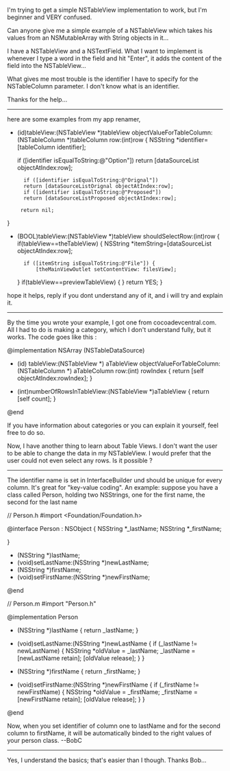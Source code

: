 I'm trying to get a simple NSTableView implementation to work, but I'm beginner and VERY confused.

Can anyone give me a simple example of a NSTableView which takes his values from an NSMutableArray with String objects in it...

I have a NSTableView and a NSTextField. What I want to implement is whenever I type a word in the field and hit "Enter", it adds the content of the field into the NSTableView...

What gives me most trouble is the identifier I have to specify for the NSTableColumn parameter.
I don't know what is an identifier.

Thanks for the help...

----

here are some examples from my app renamer,

    
- (id)tableView:(NSTableView *)tableView objectValueForTableColumn:(NSTableColumn *)tableColumn row:(int)row
{
	NSString	*identifier=[tableColumn identifier];
	
	if ([identifier isEqualToString:@"Option"])
		return [dataSourceList objectAtIndex:row];
             
        if ([identifier isEqualToString:@"Orignal"]) 
		return [dataSourceListOrignal objectAtIndex:row];                
        if ([identifier isEqualToString:@"Proposed"])
		return [dataSourceListProposed objectAtIndex:row];
	   	
	   return nil;
}

- (BOOL)tableView:(NSTableView *)tableView shouldSelectRow:(int)row
{
	if(tableView==theTableView) {
		NSString	*itemString=[dataSourceList objectAtIndex:row];

		if ([itemString isEqualToString:@"File"]) {
			[theMainViewOutlet setContentView: filesView];
    }
    if(tableView==previewTableView) {
    }
	return YES;
}


hope it helps, reply if you dont understand any of it, and i will try and explain it.

----

By the time you wrote your example, I got one from cocoadevcentral.com. All I had to do is making a category, which I don't understand fully, but it works. The code goes like this :

    
@implementation NSArray (NSTableDataSource)

- (id)	tableView:(NSTableView *) aTableView
        objectValueForTableColumn:(NSTableColumn *) aTableColumn
        row:(int) rowIndex
{
    return [self objectAtIndex:rowIndex];
}

- (int)numberOfRowsInTableView:(NSTableView *)aTableView
{
  return [self count];
}

@end



If you have information about categories or you can explain it yourself, feel free to do so.

Now, I have another thing to learn about Table Views. I don't want the user to be able to change the data in my NSTableView. I would prefer that the user could not even select any rows. Is it possible ?

----

The identifier name is set in InterfaceBuilder und should be unique for every column. It's great for "key-value coding". An example:
suppose you have a class called Person, holding two NSStrings, one for the first name, the second for the last name

    
// Person.h
#import <Foundation/Foundation.h>


@interface Person : NSObject {
    NSString	*_lastName;
    NSString	*_firstName;

}

- (NSString *)lastName;
- (void)setLastName:(NSString *)newLastName;
- (NSString *)firstName;
- (void)setFirstName:(NSString *)newFirstName;

@end


// Person.m
#import "Person.h"


@implementation Person
- (NSString *)lastName {
    return _lastName;
}

- (void)setLastName:(NSString *)newLastName {
    if (_lastName != newLastName) {
        NSString *oldValue = _lastName;
        _lastName = [newLastName retain];
        [oldValue release];
    }
}

- (NSString *)firstName {
    return _firstName;
}

- (void)setFirstName:(NSString *)newFirstName {
    if (_firstName != newFirstName) {
        NSString *oldValue = _firstName;
        _firstName = [newFirstName retain];
        [oldValue release];
    }
}


@end

Now, when you set identifier of column one to lastName and for the second column to firstName, it will be automatically binded to the right values of your person class.
--BobC

----

Yes, I understand the basics; that's easier than I though. Thanks Bob...
